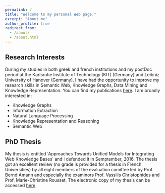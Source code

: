 ```yaml
---
permalink: /
title: "Welcome to my personal Web page."
excerpt: "About me"
author_profile: true
redirect_from: 
  - /about/
  - /about.html
---
```


## Research Interests

During my studies in both greek and french institutions and my postDoc period at the Karlsruhe Institute of Technology (KIT) (Germany) and Leibniz University of Hanover (Germany), I have had the opportunity to improve my research skills in Semantic Web, Knowledge Graphs, Data Mining and Knowledge Representation. 
You can find my publications [here](https://koutraki.github.io/publications/). I am broadly interested in: 

* Knowledge Graphs
* Information Extraction
* Natural Language Processing
* Knowledge Representation and Reasoning
* Semantic Web

## PhD Thesis

My thesis is entitled 'Approaches Towards Unified Models for Integrating Web Knowledge Bases' and I defended it in Semptember, 2016. The thesis got an excellent review (no grade is provided for a thesis in French Universities) by all eight members of the evaluation comittee led by Prof. Bernd Amann and especially the examinors Prof. Vassilis Christophides and Prof. Marie-Christine Rousset. The electronic copy of my thesis can be accessed [here](https://tel.archives-ouvertes.fr/tel-01466754/document). 
